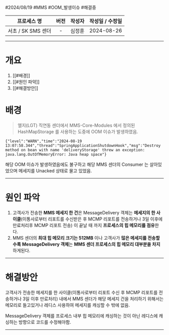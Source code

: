 
#2024/08/19 #MMS #OOM_발생이슈 #해결중


|     프로세스 명     | 버전  | 작성자 | 작성일 / 수정일  |
| :------------: | :-: | :-: | :--------: |
| 서초 / SK SMS 센더 |  -  | 심정훈 | 2024-08-26 |

---



# 개요 

1. [[#배경]]
2. [[#원인 파악]]
3. [[#해결방안]]

# 배경

> 엘지(LGT) 직연동 센더에서 MMS-Core-Modules 에서 정의된 HashMapStorage 를 사용하는 도중에  OOM 이슈가 발생하였음.

```log
{"level":"WARN","time":"2024-08-19 13:07:58.344","thread":"SpringApplicationShutdownHook","msg":"Destroy method on bean with name 'deliveryStorage' threw an exception: java.lang.OutOfMemoryError: Java heap space"}
```

해당 OOM 이슈가 발생하였음에도 불구하고 해당 MMS 센더의 Consumer 는 살아있었으며 메세지를 Unacked 상태로 물고 있었음.

---

# 원인 파악

1. 고객사가 전송한 **MMS 메세지 한 건**은 MessageDelivery 객체는 **메세지의 한 사이클**(이통사로부터 리포트를 수신받은 후 MCMP 리포트를 전송하거나 3일 이후에 만료처리후 MCMP 리포트 전송) 이 끝날 때 까지 **프로세스의 힙 메모리를 점유**한다.
2. MMS 센더의 **최대 힙 메모리 크기는 512MB** 이나 고객사가 **많은 메세지를 전송할 수록** **MessageDelivery 객체**는 **MMS 센더 프로세스의 힙 메모리 대부분을 차지**하게된다.

---
# 해결방안

고객사가 전송한 메세지를 한 사이클(이통사로부터 리포트 수신 후 MCMP 리포트를 전송하거나 3일 이후 만료처리) 내에서 MMS 센더가 해당 메세지 건을 처리하기 위해서는 메모리로 들고있거나 레디스 사용하여 메세지를 캐싱할 수 밖에 없음.

MessageDelivery 객체를 프로세스 내부 힙 메모리에 캐싱하는 것이 아닌 레디스에 캐싱하는 방향으로 코드를 수정해야함.

---